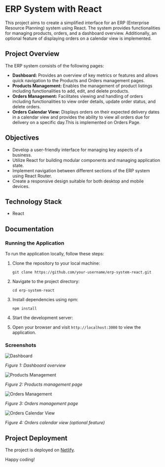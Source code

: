 # ERP System with React

This project aims to create a simplified interface for an ERP (Enterprise Resource Planning) system using React. The system provides functionalities for managing products, orders, and a dashboard overview. Additionally, an optional feature of displaying orders on a calendar view is implemented.

## Project Overview

The ERP system consists of the following pages:

- **Dashboard:** Provides an overview of key metrics or features and allows quick navigation to the Products and Orders management pages.
- **Products Management:** Enables the management of product listings including functionalities to add, edit, and delete products.
- **Orders Management:** Facilitates viewing and handling of orders including functionalities to view order details, update order status, and delete orders.
- **Orders Calendar View:** Displays orders on their expected delivery dates in a calendar view and provides the ability to view all orders due for delivery on a specific day.This is implemented on Orders Page.

## Objectives

- Develop a user-friendly interface for managing key aspects of a business.
- Utilize React for building modular components and managing application state.
- Implement navigation between different sections of the ERP system using React Router.
- Create a responsive design suitable for both desktop and mobile devices.

## Technology Stack

- React

## Documentation

### Running the Application

To run the application locally, follow these steps:

1. Clone the repository to your local machine:

   ```
   git clone https://github.com/your-username/erp-system-react.git
   ```

2. Navigate to the project directory:
    ```
    cd erp-system-react
    ```

3. Install dependencies using npm:
    ```
    npm install
    ```

4. Start the development server:

5. Open your browser and visit `http://localhost:3000` to view the application.

### Screenshots

![Dashboard](screenshots/dashboard.png)

*Figure 1: Dashboard overview*

![Products Management](screenshots/products.png)

*Figure 2: Products management page*

![Orders Management](screenshots/orders.png)

*Figure 3: Orders management page*

![Orders Calendar View](screenshots/calendar.png)

*Figure 4: Orders calendar view (optional feature)*

## Project Deployment

The project is deployed on [Netlify](https://65eee405d69705374b669cbe--erpsystem123.netlify.app).

Happy coding!


